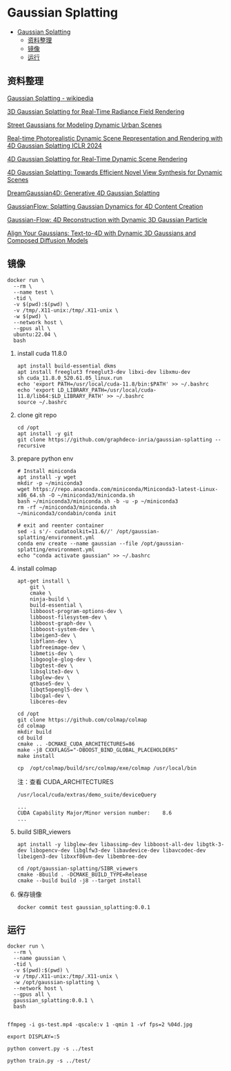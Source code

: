 # Gaussian Splatting

- [Gaussian Splatting](#gaussian-splatting)
  - [资料整理](#资料整理)
  - [镜像](#镜像)
  - [运行](#运行)

## 资料整理

[Gaussian Splatting - wikipedia](https://en.wikipedia.org/wiki/Gaussian_splatting#cite_note-venturebeat-6)

[3D Gaussian Splatting for Real-Time Radiance Field Rendering](https://repo-sam.inria.fr/fungraph/3d-gaussian-splatting/)

[Street Gaussians for Modeling Dynamic Urban Scenes](https://zju3dv.github.io/street_gaussians/)

[Real-time Photorealistic Dynamic Scene Representation and Rendering with 4D Gaussian Splatting ICLR 2024](https://fudan-zvg.github.io/4d-gaussian-splatting/)

[4D Gaussian Splatting for Real-Time Dynamic Scene Rendering](https://guanjunwu.github.io/4dgs/)

[4D Gaussian Splatting: Towards Efficient Novel View Synthesis for Dynamic Scenes](https://arxiv.org/abs/2402.03307)

[DreamGaussian4D: Generative 4D Gaussian Splatting](https://jiawei-ren.github.io/projects/dreamgaussian4d/)

[GaussianFlow: Splatting Gaussian Dynamics for 4D Content Creation](https://arxiv.org/pdf/2403.12365v1)

[Gaussian-Flow: 4D Reconstruction with Dynamic 3D Gaussian Particle](https://nju-3dv.github.io/projects/Gaussian-Flow/)

[Align Your Gaussians: Text-to-4D with Dynamic 3D Gaussians and Composed Diffusion Models](https://arxiv.org/abs/2312.13763)

## 镜像

    docker run \
      --rm \
      --name test \
      -tid \
      -v $(pwd):$(pwd) \
      -v /tmp/.X11-unix:/tmp/.X11-unix \
      -w $(pwd) \
      --network host \
      --gpus all \
      ubuntu:22.04 \
      bash

1. install cuda 11.8.0

       apt install build-essential dkms
       apt install freeglut3 freeglut3-dev libxi-dev libxmu-dev
       sh cuda_11.8.0_520.61.05_linux.run
       echo 'export PATH=/usr/local/cuda-11.8/bin:$PATH' >> ~/.bashrc
       echo 'export LD_LIBRARY_PATH=/usr/local/cuda-11.8/lib64:$LD_LIBRARY_PATH' >> ~/.bashrc
       source ~/.bashrc

2. clone git repo

       cd /opt
       apt install -y git
       git clone https://github.com/graphdeco-inria/gaussian-splatting --recursive

3. prepare python env

       # Install miniconda
       apt install -y wget
       mkdir -p ~/miniconda3
       wget https://repo.anaconda.com/miniconda/Miniconda3-latest-Linux-x86_64.sh -O ~/miniconda3/miniconda.sh
       bash ~/miniconda3/miniconda.sh -b -u -p ~/miniconda3
       rm -rf ~/miniconda3/miniconda.sh
       ~/miniconda3/condabin/conda init

       # exit and reenter container
       sed -i s'/- cudatoolkit=11.6//' /opt/gaussian-splatting/environment.yml
       conda env create --name gaussian --file /opt/gaussian-splatting/environment.yml
       echo "conda activate gaussian" >> ~/.bashrc

4. install colmap

       apt-get install \
           git \
           cmake \
           ninja-build \
           build-essential \
           libboost-program-options-dev \
           libboost-filesystem-dev \
           libboost-graph-dev \
           libboost-system-dev \
           libeigen3-dev \
           libflann-dev \
           libfreeimage-dev \
           libmetis-dev \
           libgoogle-glog-dev \
           libgtest-dev \
           libsqlite3-dev \
           libglew-dev \
           qtbase5-dev \
           libqt5opengl5-dev \
           libcgal-dev \
           libceres-dev

       cd /opt
       git clone https://github.com/colmap/colmap
       cd colmap
       mkdir build
       cd build
       cmake .. -DCMAKE_CUDA_ARCHITECTURES=86
       make -j8 CXXFLAGS="-DBOOST_BIND_GLOBAL_PLACEHOLDERS"
       make install

       cp  /opt/colmap/build/src/colmap/exe/colmap /usr/local/bin

   注：查看 CUDA_ARCHITECTURES

       /usr/local/cuda/extras/demo_suite/deviceQuery

       ...
       CUDA Capability Major/Minor version number:    8.6
       ...

5. build SIBR_viewers

       apt install -y libglew-dev libassimp-dev libboost-all-dev libgtk-3-dev libopencv-dev libglfw3-dev libavdevice-dev libavcodec-dev libeigen3-dev libxxf86vm-dev libembree-dev

       cd /opt/gaussian-splatting/SIBR_viewers
       cmake -Bbuild . -DCMAKE_BUILD_TYPE=Release
       cmake --build build -j8 --target install

6. 保存镜像

       docker commit test gaussian_splatting:0.0.1

## 运行

    docker run \
      --rm \
      --name gaussian \
      -tid \
      -v $(pwd):$(pwd) \
      -v /tmp/.X11-unix:/tmp/.X11-unix \
      -w /opt/gaussian-splatting \
      --network host \
      --gpus all \
      gaussian_splatting:0.0.1 \
      bash


    ffmpeg -i gs-test.mp4 -qscale:v 1 -qmin 1 -vf fps=2 %04d.jpg

    export DISPLAY=:5

    python convert.py -s ../test

    python train.py -s ../test/
